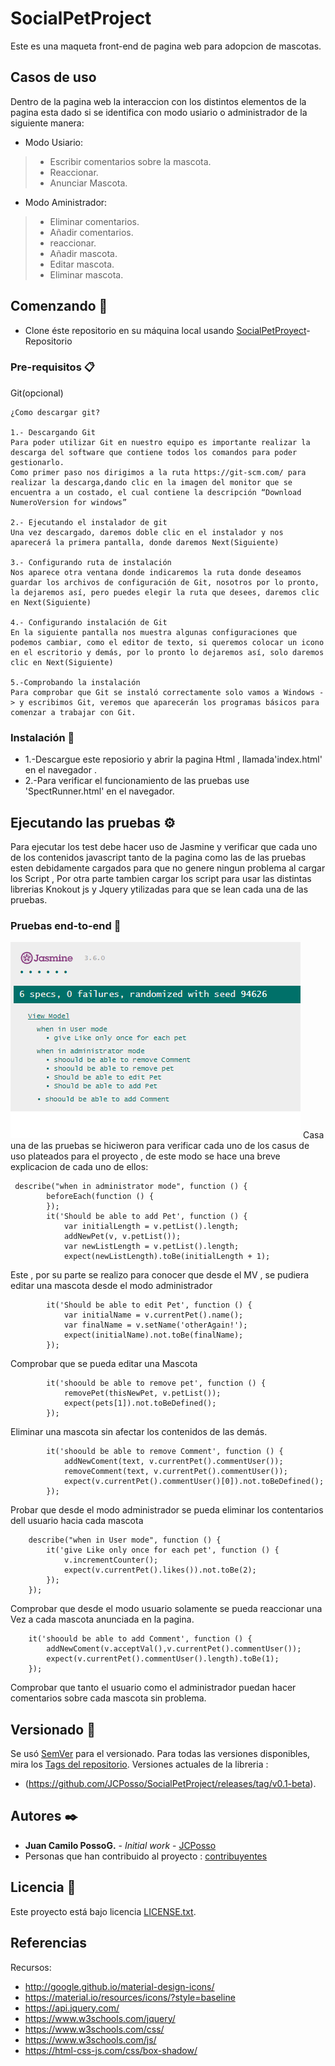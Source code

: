# SocialPetProject
 Este es una maqueta front-end de pagina web para adopcion de mascotas.
 ## Casos de uso
 Dentro de la pagina web la interaccion con los distintos elementos de la pagina esta dado si  se identifica con modo usiario o administrador de la siguiente manera:
 * Modo Usiario:
 >- Escribir comentarios sobre la mascota.
 >- Reaccionar.
 >- Anunciar Mascota. 
 * Modo Aministrador:
 >- Eliminar comentarios.
 >- Añadir comentarios.
 >- reaccionar.
 >- Añadir mascota.
 >- Editar mascota.
 >- Eliminar mascota.
 ## Comenzando 🚀
* Clone éste repositorio en su máquina local usando [SocialPetProyect](https://github.com/JCPosso/SocialPetProject.git)- Repositorio
### Pre-requisitos 📋

Git(opcional)
```
¿Como descargar git?

1.- Descargando Git
Para poder utilizar Git en nuestro equipo es importante realizar la descarga del software que contiene todos los comandos para poder gestionarlo.
Como primer paso nos dirigimos a la ruta https://git-scm.com/ para realizar la descarga,dando clic en la imagen del monitor que se encuentra a un costado, el cual contiene la descripción “Download NumeroVersion for windows”

2.- Ejecutando el instalador de git
Una vez descargado, daremos doble clic en el instalador y nos aparecerá la primera pantalla, donde daremos Next(Siguiente)

3.- Configurando ruta de instalación
Nos aparece otra ventana donde indicaremos la ruta donde deseamos guardar los archivos de configuración de Git, nosotros por lo pronto, la dejaremos así, pero puedes elegir la ruta que desees, daremos clic en Next(Siguiente)

4.- Configurando instalación de Git
En la siguiente pantalla nos muestra algunas configuraciones que podemos cambiar, como el editor de texto, si queremos colocar un icono en el escritorio y demás, por lo pronto lo dejaremos así, solo daremos clic en Next(Siguiente)

5.-Comprobando la instalación         
Para comprobar que Git se instaló correctamente solo vamos a Windows -> y escribimos Git, veremos que aparecerán los programas básicos para comenzar a trabajar con Git.
```
### Instalación 🔧
* 1.-Descargue este reposiorio  y abrir la pagina Html , llamada'index.html' en el navegador .
* 2.-Para verificar el funcionamiento de las pruebas  use 'SpectRunner.html' en el navegador.
## Ejecutando las pruebas ⚙️
Para ejecutar los test debe hacer uso de Jasmine y verificar que cada uno de los  contenidos javascript tanto de la pagina como las de las pruebas esten debidamente cargados para que no genere ningun problema al cargar los Script , Por otra parte tambien  cargar los script para usar las distintas librerias Knokout js y Jquery ytilizadas  para que se lean cada una de las pruebas. 
### Pruebas end-to-end 🔩
![](img/p.png)
Casa una de las pruebas se hiciweron para verificar cada uno  de los casus de uso plateados para el proyecto , de este modo se hace una breve explicacion de cada uno de ellos:
```
 describe("when in administrator mode", function () {
        beforeEach(function () {
        });
        it('Should be able to add Pet', function () {
            var initialLength = v.petList().length;
            addNewPet(v, v.petList());
            var newListLength = v.petList().length;
            expect(newListLength).toBe(initialLength + 1);
```
Este , por su parte se realizo para conocer que desde el MV , se pudiera editar una mascota desde el modo administrador
```
        it('Should be able to edit Pet', function () {
            var initialName = v.currentPet().name();
            var finalName = v.setName('otherAgain!');
            expect(initialName).not.toBe(finalName);
        });
```
Comprobar que se pueda editar  una Mascota
```
        it('shoould be able to remove pet', function () {
            removePet(thisNewPet, v.petList());
            expect(pets[1]).not.toBeDefined();
        });
```
Eliminar una mascota sin afectar los contenidos de las demás.
```
        it('shoould be able to remove Comment', function () {
            addNewComent(text, v.currentPet().commentUser());
            removeComment(text, v.currentPet().commentUser());
            expect(v.currentPet().commentUser()[0]).not.toBeDefined();
        });
```
Probar que desde el modo administrador se pueda eliminar los contentarios dell usuario hacia cada mascota
```
    describe("when in User mode", function () {
        it('give Like only once for each pet', function () {
            v.incrementCounter();
            expect(v.currentPet().likes()).not.toBe(2);
        });
    });
```
Comprobar que desde el modo usuario solamente se pueda reaccionar una Vez a cada mascota anunciada en la pagina.
```
    it('shoould be able to add Comment', function () {
        addNewComent(v.acceptVal(),v.currentPet().commentUser());
        expect(v.currentPet().commentUser().length).toBe(1);
    });
```
Comprobar que tanto el usuario como el administrador puedan hacer comentarios sobre cada mascota sin problema.

## Versionado 📌
Se usó [SemVer](http://semver.org/) para el versionado. Para todas las versiones disponibles, mira los [Tags del repositorio](https://github.com/JCPosso/SocialPetProject/tags).
Versiones actuales de la libreria :
* (https://github.com/JCPosso/SocialPetProject/releases/tag/v0.1-beta). 

## Autores ✒️

* **Juan Camilo PossoG.** - *Initial work* - [JCPosso](https://github.com/JCPosso)
* Personas que han contribuido al proyecto : [contribuyentes](https://github.com/JCPosso/SocialPetProject/contributors)

## Licencia 📄
Este proyecto está bajo licencia [LICENSE.txt](https://github.com/JCPosso/SocialPetProject/blob/master/LICENSE).
## Referencias
Recursos:
* http://google.github.io/material-design-icons/
* https://material.io/resources/icons/?style=baseline
* https://api.jquery.com/
* https://www.w3schools.com/jquery/
* https://www.w3schools.com/css/
* https://www.w3schools.com/js/
* https://html-css-js.com/css/box-shadow/
